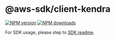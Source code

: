 # @aws-sdk/client-kendra

[![NPM version](https://img.shields.io/npm/v/@aws-sdk/client-kendra/rc.svg)](https://www.npmjs.com/package/@aws-sdk/client-kendra)
[![NPM downloads](https://img.shields.io/npm/dm/@aws-sdk/client-kendra.svg)](https://www.npmjs.com/package/@aws-sdk/client-kendra)

For SDK usage, please step to [SDK readme](https://github.com/aws/aws-sdk-js-v3).
